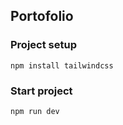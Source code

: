 ## Portofolio


### Project setup

```
npm install tailwindcss
```

### Start project

```
npm run dev
```
